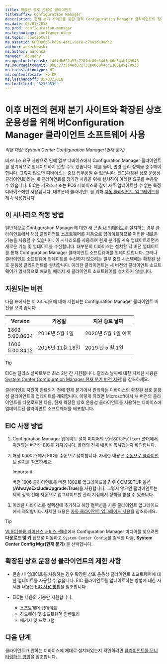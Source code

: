 ```yaml
---
title: 확장된 상호 운용성 클라이언트
titleSuffix: Configuration Manager
description: 현재 분기 사이트를 통한 정적 Configuration Manager 클라이언트의 장기 지원을 위해 확장된 상호 운용성 클라이언트를 사용하는 방법에 대해 알아봅니다.
ms.date: 05/01/2018
ms.prod: configuration-manager
ms.technology: configmgr-other
ms.topic: conceptual
ms.assetid: 600086d5-bd9e-4ac1-8ace-c7a62de80dc2
author: aczechowski
ms.author: aaroncz
manager: dougeby
ms.openlocfilehash: f46fdb622a55c7281de89c84d5e66e54ab149548
ms.sourcegitcommit: 0b0c2735c4ed822731ae069b4cc1380e89e78933
ms.translationtype: HT
ms.contentlocale: ko-KR
ms.lasthandoff: 05/03/2018
ms.locfileid: "32339539"
---
```

# <a name="use-the-configuration-manager-client-software-for-extended-interoperability-with-future-versions-of-a-current-branch-site"></a>이후 버전의 현재 분기 사이트와 확장된 상호 운용성을 위해 버Configuration Manager 클라이언트 소프트웨어 사용

*적용 대상: System Center Configuration Manager(현재 분기)*  

비즈니스 요구 사항으로 인해 일부 디바이스에서 Configuration Manager 클라이언트를 정기적으로 업데이트하지 못할 수도 있습니다. 예를 들어, 변경 관리 정책을 준수해야 합니다. 그렇지 않으면 디바이스는 중요 업무용일 수 있습니다. EIC(확장된 상호 운용성 클라이언트)라는 새 클라이언트를 장기간 사용을 위해 설치하여 이러한 요구를 수용할 수 있습니다. EIC는 키오스크 또는 POS 디바이스와 같이 자주 업데이트할 수 없는 특정 디바이스에만 사용됩니다. 대부분의 클라이언트를 위해 [자동 클라이언트 업그레이드](/sccm/core/clients/manage/upgrade/upgrade-clients-for-windows-computers#use-automatic-client-upgrade)를 계속 사용합니다. 

## <a name="how-this-scenario-works"></a>이 시나리오 작동 방법

일반적으로 Configuration Manager에 대한 새 [콘솔 내 업데이트](/sccm/core/servers/manage/install-in-console-updates)를 설치하는 경우 클라이언트에서 해당 클라이언트 소프트웨어를 자동으로 업데이트하므로 이러한 새로운 기능을 사용할 수 있습니다. 이 시나리오를 사용하여 현재 분기를 계속 업데이트하면서 새로운 기능 및 업데이트를 수신합니다. 대부분의 디바이스는 설치할 각 버전 업데이트를 통해 Configuration Manager 클라이언트 소프트웨어를 업데이트합니다. 그러나 클라이언트 소프트웨어 업데이트를 수신하지 않으려는 일부 중요 시스템에는 확장된 상호 운용성 클라이언트를 설치합니다. 이러한 클라이언트는 새 버전의 클라이언트 소프트웨어가 명시적으로 배포될 때까지 새 클라이언트 소프트웨어를 설치하지 않습니다.



## <a name="supported-versions"></a>지원되는 버전
다음 표에서는 이 시나리오에 대해 지원되는 Configuration Manager 클라이언트 버전을 보여 줍니다.

| Version  | 가용일  | 지원 종료 날짜  |
|---------|---------|---------|
|1802<br/>5.00.8634     | 2018년 5월 1일        | 2020년 5월 1일 이후        |
|1606<br/>5.00.8412     | 2016년 11월 18일        | 2019 년 5 월 1일        |

> [!TIP]  
> EIC는 릴리스 날짜로부터 최소 2년 간 지원됩니다. 릴리스 날짜에 대한 자세한 내용은 [System Center Configuration Manager 현재 분기 버전 지원](/sccm/core/servers/manage/current-branch-versions-supported))을 참조하세요.  

클라이언트 지원이 만료되기 전에 현재 분기에서 관리하는 디바이스의 확장된 상호 운용성 클라이언트의 업데이트를 계획합니다. 이렇게 하려면 Microsoft에서 새 버전의 클라이언트를 다운로드한 다음, 현재 확장된 상호 운용성 클라이언트를 사용하는 디바이스에 업데이트된 클라이언트 소프트웨어를 배포합니다.



## <a name="how-to-use-the-eic"></a>EIC 사용 방법

1. Configuration Manager 업데이트 설치 미디어의 `\SMSSETUP\Client` 폴더에서 지원되는 버전의 EIC를 가져옵니다. 폴더의 전체 내용을 복사했는지 확인합니다.  

2. 해당 디바이스에서 EIC를 수동으로 설치합니다. 자세한 내용은 [수동으로 클라이언트 설치](/sccm/core/clients/deploy/deploy-clients-to-windows-computers#BKMK_Manual)를 참조하세요.  

    > [!Important]  
    > 버전 1606 클라이언트를 버전 1802로 업그레이드할 경우 CCMSETUP 옵션(**/AlwaysExcludeUpgrade:True**)을 사용합니다. 그렇지 않으면 클라이언트는 제외 정책 전에 자동으로 업그레이드할 관리 지점에서 정책을 받을 수 있습니다.

3. 이러한 디바이스를 컬렉션에 추가하고 해당 컬렉션을 자동 클라이언트 업그레이드에서 제외합니다. 자세한 내용은 [자동 클라이언트 업그레이드 사용](/sccm/core/clients/manage/upgrade/upgrade-clients-for-windows-computers#use-automatic-client-upgrade)을 참조하세요.  

> [!TIP]  
> [VLSC(볼륨 라이선스 서비스 센터)](https://www.microsoft.com/Licensing/servicecenter/Downloads/DownloadsAndKeys.aspx)에서 Configuration Manager 미디어를 찾으려면 **다운로드 및 키** 탭으로 이동하고 `System Center Config`를 검색한 다음, **System Center Config Mgr(현재 분기)** 을 선택합니다.



## <a name="limitations-of-the-extended-interoperability-client"></a>확장된 상호 운용성 클라이언트의 제한 사항

- 콘솔 내 업데이트를 사용하는 경우 확장된 상호 운용성 클라이언트 소프트웨어에 대한 업데이트를 사용할 수 없습니다. EIC 클라이언트를 업데이트하는 방법에 대한 자세한 내용은 [EIC 사용 방법](#how-to-use-the-eic)을 참조합니다.  

- EIC는 다음의 기능만 지원합니다.  

   - 소프트웨어 업데이트  
   - 하드웨어 및 소프트웨어 인벤토리
   - 패키지 및 프로그램



## <a name="next-steps"></a>다음 단계

클라이언트가 원하는 디바이스에 제대로 설치되었는지 확인하려면 [클라이언트를 모니터링하는 방법](/sccm/core/clients/manage/monitor-clients)을 참조합니다.
